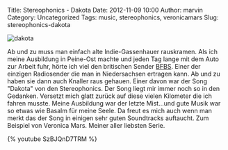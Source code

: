 Title: Stereophonics - Dakota
Date: 2012-11-09 10:00
Author: marvin
Category: Uncategorized
Tags: music, stereophonics, veronicamars
Slug: stereophonics-dakota

![dakota]({filename}/images/dakota.jpg)

Ab und zu muss man einfach alte Indie-Gassenhauer rauskramen. Als ich
meine Ausbildung in Peine-Ost machte und jeden Tag lange mit dem Auto
zur Arbeit fuhr, hörte ich viel den britischen Sender
[BFBS](http://de.wikipedia.org/wiki/British_Forces_Broadcasting_Service).
Einer der einzigen Radiosender die man in Niedersachsen ertragen kann.
Ab und zu haben sie dann auch Knaller raus gehauen. Einer davon war der
Song "Dakota" von den Stereophonics. Der Song liegt mir immer noch so in
den Gedanken. Versetzt mich glatt zurück auf diese vielen Kilometer die
ich fahren musste. Meine Ausbildung war der letzte Mist...und gute Musik
war so etwas wie Basalm für meine Seele. Da freut es mich auch wenn man
merkt das der Song in einigen sehr guten Soundtracks auftaucht. Zum
Beispiel von Veronica Mars. Meiner aller liebsten Serie.

{% youtube SzBJQnD7TRM %}

